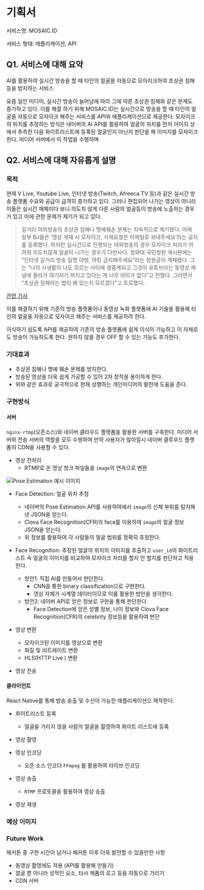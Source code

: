 # 기획서

서비스명: MOSAIC.ID

서비스 형태: 애플리케이션, API

## Q1. 서비스에 대해 요약

AI를 활용하여 실시간 방송을 할 때 타인의 얼굴을 자동으로 모아지크하여 초상권 침해 등을 방지하는 서비스

요즘 일인 미디어, 실시간 방송이 늘어남에 따라 그에 따른 초상권 침해와 같은 문제도 증가하고 있다. 이를 해결 하기 위해 MOSAIC.ID는 실시간으로 방송을 할 때 타인의 얼굴을 자동으로 모자이크 해주는 서비스를 API와 애플리케이션으로 제공한다. 모자이크의 위치를 추정하는 방식은 네이버의 AI API를 활용하여 얼굴의 위치를 먼저 이미지 상에서 추측한 다음 화이트리스트에 등록된 얼굴인지 아닌지 판단을 해 이미지를 모자이크한다. 미디어 서버에서 이 작업을 수행하며 

## Q2. 서비스에 대해 자유롭게 설명

### 목적

현재 V Live, Youtube Live, 인터넷 방송(Twitch, Afreeca TV 등)과 같은 실시간 방송 플랫폼 수요와 공급이 급격히 증가하고 있다. 그러나 편집되어 나가는 영상이 아니라 이들은 실시간 매체이다 보니 의도치 않게 다른 사람의 얼굴등이 방송에 노출하는 경우가 있고 이에 관한 문제가 제기가 되고 있다.

> 길거리 야외방송의 초상권 침해나 명예훼손 문제는 지속적으로 제기됐다. 이에 일부 BJ들은 ‘영상 게재 시 모자이크, 삭제요청은 이메일로 보내주세요’라는 공지를 등록했다. 하지만 실시간으로 진행되는 야외방송의 경우 모자이크 처리가 어려워 의도치않게 얼굴이 나가는 경우가 다반사다.
> 청와대 국민청원 게시판에는 “인터넷 길거리 방송 일명 야방, 야킹 금지해주세요”라는 청원글이 게재됐다. 그는 “나의 사생활이 나도 모르는 사이에 생중계되고 그것이 유튜브라는 동영상 채널에 올라가 여기저기 퍼지고 있다는 게 너무 어이가 없다”고 전했다. 그러면서 “초상권 침해라는 법이 왜 있는지 모르겠다”고 토로했다.

[관련 기사](http://moneys.mt.co.kr/news/mwView.php?no=2019112616538075933&code=w1602&MRN)

이를 해결하기 위해 기존의 방송 플랫폼이나 동영상 녹화 플랫폼에 AI 기술을 활용해 타인의 얼굴을 자동으로 모자이크 해주는 서비스를 제공하려 한다.

이식하기 쉽도록 API를 제공하여 기존의 방송 플랫폼에 쉽게 이식이 가능하고 이 자체로도 방송이 가능하도록 한다. 원하지 않을 경우 OFF 할 수 있는 기능도 추가한다.

### 기대효과

- 초상권 침해나 명예 훼손 문제를 방지한다.
- 방송된 영상을 더욱 쉽게 가공할 수 있어 2차 창작을 용이하게 한다.
- 위와 같은 효과로 궁극적으로 현재 성행하는 개인미디어의 발전에 도움을 준다.

### 구현방식

#### 서버

`nginx-rtmp`(오픈소스)와 네이버 클라우드 플랫폼을 활용한 서버를 구축한다.
미디어 서버와 전송 서버의 역할을 모두 수행하며 만약 사용자가 많아질시 네이버 클루우드 플랫폼의 CDN을 사용할 수 있다.

- 영상 전처리
  - RTMP로 온 영상 청크 파일들을 `image`의 연속으로 변환

![Pose Estimation 예시 이미지](https://xv-ncloud.pstatic.net/images/service/aiService/poseEsimation-1.xl.png)

- Face Detection: 얼굴 위치 추정
  - 네이버의 Pose Estimation API를 사용하여에서 `image`의 신체 부위를 탐지해낸 JSON을 얻는다.
  - Clova Face Recognition(CFR)의 face를 이용하여 `image`의 얼굴 정보 JSON을 얻는다.
  - 위 정보를 활용하여 각 사람들의 얼굴 범위를 정확히 추정한다.

- Face Recognition: 추정된 얼굴의 위치의 이미지를 추출하고 `user_id`의 화이트리스트 속 얼굴의 이미지를 비교하여 모자이크 처리를 할지 안 할지를 판단하고 적용한다.
  - 방안1: 직접 AI를 만들어서 판단한다.
    - CNN을 통한 binary classification으로 구현한다.
    - 영상 자체가 시계열 데이터이므로 이를 활용한 방안을 생각한다.
  - 방안2: 네이버 API로 얻은 정보로 구현을 통해 판단한다.
    - Face Detection에 얻은 성별 정보, 나이 정보와 Clova Face Recognition(CFR)의 celebrity 정보등을 활용하여 판단

- 영상 변환
  - 모자이크된 이미지를 영상으로 변환
  - 화질 및 비트레이트 변환
  - HLS(HTTP Live ) 변환

- 영상 전송

#### 클라이언트

React Native를 통해 방송 송출 및 수신이 가능한 애플리케이션으 제작한다.

- 화이트리스트 등록
  - 얼굴을 가리지 않을 사람의 얼굴을 촬영하여 화이트 리스트에 등록

- 영상 촬영

- 영상 인코딩
  - 오픈 소스 인코더 `FFmpeg` 를 활용하여 라이브 인코딩

- 영상 송출
  - `RTMP` 프로토콜을 활용하여 영상 송출

- 영상 재생

### 예상 이미지

### Future Work

해커톤 중 구현 시간이 남거나
해커톤 이후 더욱 발전할 수 있을만한 사항

- 동영상 촬영에도 적용 (API를 활용해 만들기)
- 얼굴 뿐 아니라 성적인 요소, 타사 제품의 로고 등을 자동으로 가리기
- CDN 서버
